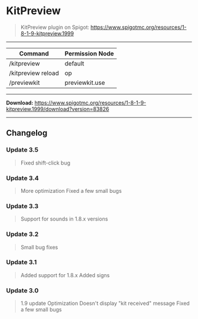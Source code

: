# KitPreview
> KitPreview plugin on Spigot: https://www.spigotmc.org/resources/1-8-1-9-kitpreview.1999

___

| Command            | Permission Node |
| ---                | ---             |
| /kitpreview        | default         |
| /kitpreview reload | op              |
| /previewkit        | previewkit.use  |

___

**Download:** https://www.spigotmc.org/resources/1-8-1-9-kitpreview.1999/download?version=83826

___

## Changelog 

### Update 3.5
> Fixed shift-click bug

### Update 3.4
> More optimization
> Fixed a few small bugs

### Update 3.3
> Support for sounds in 1.8.x versions

### Update 3.2
> Small bug fixes

### Update 3.1
> Added support for 1.8.x
> Added signs

### Update 3.0
> 1.9 update
> Optimization
> Doesn't display "kit received" message
> Fixed a few small bugs
